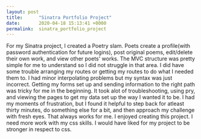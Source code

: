 ```yaml
---
layout: post
title:      "Sinatra Portfolio Project"
date:       2020-04-18 15:13:41 +0000
permalink:  sinatra_portfolio_project
---
```



For my Sinatra project, I created a Poetry slam. Poets create a profile(with password authentication for future logins), post original poems, edit/delete their own work, and view other poets' works. The MVC structure was pretty simple for me to understand so I did not struggle in that area. I did have some trouble arranging my routes or getting my routes to do what I needed them to. I had minor interpolating problems but my syntax was just incorrect. Getting my forms set up and sending information to the right path was tricky for me in the beginning. It took alot of troubleshooting, using pry, and viewing the pages to get my data set up the way I wanted it to be. I had my moments of frustration, but I found it helpful to step back for atleast thirty minutes, do something else for a bit, and then approach my challenge with fresh eyes. That always works for me. I enjoyed creating this project. I need more work with my css skills. I would have liked for my project to be stronger in respect to css. 
